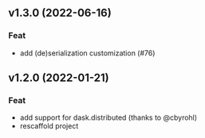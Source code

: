 ## v1.3.0 (2022-06-16)

### Feat

- add (de)serialization customization (#76)

## v1.2.0 (2022-01-21)

### Feat

- add support for dask.distributed (thanks to @cbyrohl)
- rescaffold project
